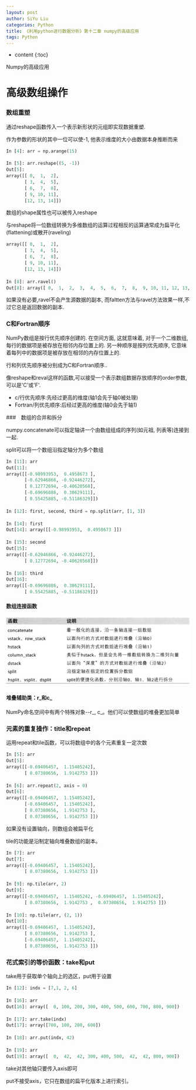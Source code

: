 ```yaml
---
layout: post
author: SiYu Liu
categories: Python
title: 《利用python进行数据分析》第十二章 numpy的高级应用
tags: Python
---
```


* content
{:toc}

Numpy的高级应用






# 高级数组操作

### 数组重塑

通过reshape函数传入一个表示新形状的元组即实现数据重塑.

作为参数的形状的其中一位可以使-1, 他表示维度的大小由数据本身推断而来

```python
In [4]: arr = np.arange(15)

In [5]: arr.reshape((5, -1))
Out[5]: 
array([[ 0,  1,  2],
       [ 3,  4,  5],
       [ 6,  7,  8],
       [ 9, 10, 11],
       [12, 13, 14]])
```

数组的shape属性也可以被传入reshape

与reshape将一位数组转换为多维数组的运算过程相反的运算通常成为扁平化(flattening)或散开(raveling)

```python
array([[ 0,  1,  2],
       [ 3,  4,  5],
       [ 6,  7,  8],
       [ 9, 10, 11],
       [12, 13, 14]])

In [8]: arr.ravel()
Out[8]: array([ 0,  1,  2,  3,  4,  5,  6,  7,  8,  9, 10, 11, 12, 13, 14])
```

如果没有必要,ravel不会产生源数据的副本, 而faltten方法与ravel方法效果一样,不过它总是返回数据的副本.


### C和Fortran顺序

NumPy数组是按行优先顺序创建的. 在空间方面, 这就意味着, 对于一个二维数组, 每行的数据项是被存放在相邻内存位置上的.
另一种顺序是按列优先顺序, 它意味着每列中的数据项是被存放在相邻的内存位置上的.

行和列优先顺序被分别成为C和Fortran顺序..

像reshape和reval这样的函数,可以接受一个表示数组数据存放顺序的order参数,可以是'C'或'F'.

* c/行优先顺序:先经过更高的维度(轴1会先于轴0被处理)
* Fortran/列优先顺序:后经过更高的维度(轴0会先于轴1)

###　数组的合并和拆分

numpy.concatenate可以指定轴讲一个由数组组成的序列(如元祖, 列表等)连接到一起.

split可以将一个数组沿指定轴分为多个数组

```python
In [11]: arr
Out[11]: 
array([[-0.98993953,  0.4958673 ],
       [-0.62946866, -0.92446272],
       [ 0.12772694, -0.40620568],
       [-0.69696886,  0.38629111],
       [ 0.55425885, -0.51186329]])

In [12]: first, second, third = np.split(arr, [1, 3])

In [14]: first
Out[14]: array([[-0.98993953,  0.4958673 ]])

In [15]: second
Out[15]: 
array([[-0.62946866, -0.92446272],
       [ 0.12772694, -0.40620568]])

In [16]: third
Out[16]: 
array([[-0.69696886,  0.38629111],
       [ 0.55425885, -0.51186329]])
```

#### 数组连接函数

![s1](https://raw.githubusercontent.com/liusiyuxyfx/liusiyuxyfx.github.io/master/resources/images/2017-08-09-pydata-book-ch12-mark/Selection_006.png) 

#### 堆叠辅助类：r_和c_

NumPy命名空间中有两个特殊对象--r_, c_。他们可以使数组的堆叠更加简单

### 元素的重复操作：title和repeat

运用repeat和tile函数，可以将数组中的各个元素重复一定次数

```python
In [5]: arr
Out[5]:
array([[-0.69406457,  1.15405242],
       [ 0.07380656,  1.9142753 ]])

In [6]: arr.repeat(2, axis = 0)
Out[6]:
array([[-0.69406457,  1.15405242],
       [-0.69406457,  1.15405242],
       [ 0.07380656,  1.9142753 ],
       [ 0.07380656,  1.9142753 ]])
```

如果没有设置轴向，则数组会被扁平化

tile的功能是沿制定轴向堆叠数组的副本。

```python
In [7]: arr
Out[7]:
array([[-0.69406457,  1.15405242],
       [ 0.07380656,  1.9142753 ]])

In [9]: np.tile(arr, 2)
Out[9]:
array([[-0.69406457,  1.15405242, -0.69406457,  1.15405242],
       [ 0.07380656,  1.9142753 ,  0.07380656,  1.9142753 ]])

In [10]: np.tile(arr, (2, 1))
Out[10]:
array([[-0.69406457,  1.15405242],
       [ 0.07380656,  1.9142753 ],
       [-0.69406457,  1.15405242],
       [ 0.07380656,  1.9142753 ]])
``` 

### 花式索引的等价函数：take和put

take用于获取单个轴向上的选区，put用于设置

```python
In [12]: indx = [7,1, 2, 6]

In [16]: arr
Out[16]: array([  0, 100, 200, 300, 400, 500, 600, 700, 800, 900])

In [17]: arr.take(indx)
Out[17]: array([700, 100, 200, 600])

In [18]: arr.put(indx, 42)

In [19]: arr
Out[19]: array([  0,  42,  42, 300, 400, 500,  42,  42, 800, 900])
```

take对其他轴只要传入axis即可

put不接受axis，它只在数组的扁平化版本上进行索引。



